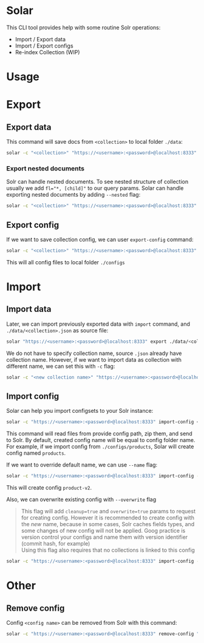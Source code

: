 # Solar

This CLI tool provides help with some routine Solr operations:
- Import / Export data
- Import / Export configs
- Re-index Collection (WIP)


# Usage

# Export

## Export data

This command will save docs from `<collection>` to local folder `./data`:
```sh
solar -c "<collection>" "https://<username>:<password>@localhost:8333" export ./data
```

### Export nested documents
Solr can handle nested documents. To see nested structure of collection usually we add `fl="*, [child]"` to our query params. Solar can handle exporting nested documents by adding `--nested` flag:
```sh
solar -c "<collection>" "https://<username>:<password>@localhost:8333" export --nested ./data
```



## Export config

If we want to save collection config, we can user `export-config` command:

```sh
solar -c "<collection>" "https://<username>:<password>@localhost:8333" export-config ./configs
```
This will all config files to local folder `./configs`

# Import

## Import data

Later, we can import previously exported data with `import` command, and `./data/<collection>.json` as source file:
```sh
solar "https://<username>:<password>@localhost:8333" export ./data/<collection>.json
```

We do not have to specify collection name, source `.json` already have collection name. However, if we want to import data as collection with different name, we can set this with `-c` flag:
```sh
solar -c "<new collection name>" "https://<username>:<password>@localhost:8333" export ./data/<collection>.json
```

## Import config

Solar can help you import configsets to your Solr instance:
```sh
solar -c "https://<username>:<password>@localhost:8333" import-config <config folder path>
```

This command will read files from provide config path, zip them, and send to Solr. By default, created config name will be equal to config folder name. For example, if we import config from `./configs/products`, Solar will create config named `products`.

If we want to override default name, we can use `--name` flag:

```sh
solar -c "https://<username>:<password>@localhost:8333" import-config --name "product-v2" <config folder path>
```

This will create config `product-v2`.

Also, we can overwrite existing config with `--overwrite` flag
> This flag will add `cleanup=true` and `overwrite=true` params to request for creating config. However it is recommended to create config with the *new* name, because in some cases, Solr caches fields types, and some changes of new config will not be applied. Goog practice is version control your configs and name them with version identifier (commit hash, for example)  
> Using this flag also requires that no collections is linked to this config

```sh
solar -c "https://<username>:<password>@localhost:8333" import-config --overwrite <config folder path>
```

# Other

## Remove config

Config `<config name>` can be removed from Solr with this command:

```sh
solar -c "https://<username>:<password>@localhost:8333" remove-config "<config name>"

```
